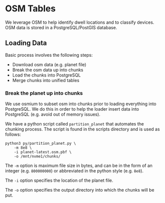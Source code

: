 # OSM Tables

We leverage OSM to help identify dwell locations and to classify devices. OSM data is stored in a PostgreSQL/PostGIS database.


## Loading Data

Basic process involves the following steps:
 - Download osm data (e.g. planet file)
 - Break the osm data up into chunks
 - Load the chunks into PostgreSQL
 - Merge chunks into unified tables



### Break the planet up into chunks
We use osmium to subset osm into chunks prior to loading everything into PostgreSQL. We do this in order to help the loader insert data into PostgreSQL (e.g. avoid out of memory issues).

We have a python script called `partition_planet` that automates the chunking process. The script is found in the scripts directory and is used as follows:
```
python3 py/partition_planet.py \
    -m 8e8 \
    -i planet-latest.osm.pbf \
    -o /mnt/nvme1/chunks/
```
The `-m` option is maximum file size in bytes, and can be in the form of an integer (e.g. `800000000`) or abbreviated in the python style (e.g. `8e8`).

The `-i` option specifies the location of the planet file.

The `-o` option specifies the output directory into which the chunks will be put.


